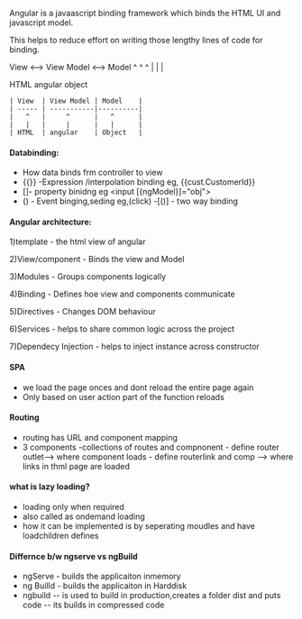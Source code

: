 Angular is a javaascript binding framework which binds the HTML UI and javascript model.

This helps to reduce effort on writing those lengthy lines of code for binding.


View <--> View Model <--> Model
 ^              ^          ^
 |              |          |

HTML          angular     object

    | View  | View Model | Model    |
    | ----- | -----------|----------|
    |   ^   |     ^      |   ^      |
    |   |   |     |      |   |      |
    | HTML  | angular    | Object   |
    


#### Databinding:
- How data binds frm controller to view
- {{}} -Expression /interpolation binding eg,<td> {{cust.CustomerId}} </td>
- []- property binidng  eg <input [{ngModel}]="obj">
- () - Event binging,seding eg,(click)
-[()] - two way binding

#### Angular architecture:

 1)template - the html view of angular
 
 2)View/component - Binds the view and Model 
 
 3)Modules - Groups components logically
 
 4)Binding - Defines hoe view and components communicate
 
 5)Directives - Changes DOM behaviour
 
 6)Services - helps to share common logic across the project
 
 7)Dependecy Injection - helps to inject instance across constructor


#### SPA
 - we load the page onces and dont reload the entire page again
 - Only based on user action part of the function reloads

#### Routing
 -  routing has URL and component  mapping
 - 3 components
 		-collections of routes and compnonent
 		- define router outlet--> where component loads
 		- define routerlink and comp --> where links in thml page are loaded

#### what is lazy loading?
 - loading only when required
 - also called as ondemand loading
 - how it can be implemented is by seperating moudles and have loadchildren defines


 #### Differnce b/w ngserve vs ngBuild
  -  ngServe - builds the applicaiton inmemory
  - ng Builld - builds the applicaiton in Harddisk
  - ngbuild 
   -- is used to build in production,creates a folder dist and puts code 
   -- its builds in compressed code


   

